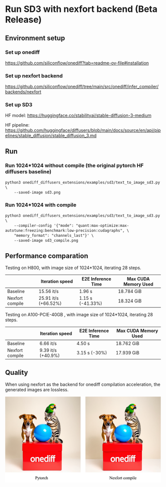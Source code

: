 # Run SD3 with nexfort backend (Beta Release)

## Environment setup
### Set up onediff
https://github.com/siliconflow/onediff?tab=readme-ov-file#installation

### Set up nexfort backend
https://github.com/siliconflow/onediff/tree/main/src/onediff/infer_compiler/backends/nexfort

### Set up SD3
HF model: https://huggingface.co/stabilityai/stable-diffusion-3-medium

HF pipeline: https://github.com/huggingface/diffusers/blob/main/docs/source/en/api/pipelines/stable_diffusion/stable_diffusion_3.md

## Run

### Run 1024*1024 without compile (the original pytorch HF diffusers baseline)
```
python3 onediff_diffusers_extensions/examples/sd3/text_to_image_sd3.py \
    --saved-image sd3.png
```

### Run 1024*1024 with compile

```
python3 onediff_diffusers_extensions/examples/sd3/text_to_image_sd3.py \
    --compiler-config '{"mode": "quant:max-optimize:max-autotune:freezing:benchmark:low-precision:cudagraphs", \
    "memory_format": "channels_last"}' \
    --saved-image sd3_compile.png
```

## Performance comparation

Testing on H800, with image size of 1024*1024, iterating 28 steps.

|                 | Iteration speed      | E2E Inference Time | Max CUDA Memory Used |
| --------------- | -------------------- | ------------------ | -------------------- |
| Baseline        | 15.56 it/s           | 1.96 s             | 18.784 GiB           |
| Nexfort compile | 25.91 it/s (+66.52%) | 1.15 s (-41.33%)   | 18.324 GiB           |

Testing on A100-PCIE-40GB , with image size of 1024*1024, iterating 28 steps.

|                 | Iteration speed    | E2E Inference Time | Max CUDA Memory Used |
| --------------- | ------------------ | ------------------ | -------------------- |
| Baseline        | 6.66 it/s          | 4.50 s             | 18.762 GiB           |
| Nexfort compile | 9.39 it/s (+40.9%) | 3.15 s (-30%)      | 17.939 GiB           |


## Quality
When using nexfort as the backend for onediff compilation acceleration, the generated images are lossless.

<p align="center">
<img src="../../../imgs/nexfort_sd3_demo.png">
</p>
